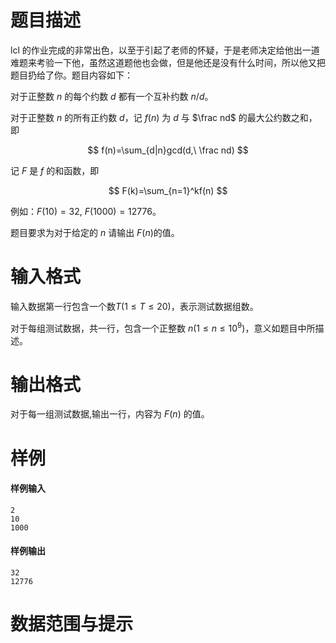 
# 题目描述

lcl 的作业完成的非常出色，以至于引起了老师的怀疑，于是老师决定给他出一道难题来考验一下他，虽然这道题他也会做，但是他还是没有什么时间，所以他又把题目扔给了你。题目内容如下：    

对于正整数 $n$ 的每个约数 $d$ 都有一个互补约数 $n/d$。

对于正整数 $n$ 的所有正约数 $d$，记 $f(n)$ 为 $d$ 与 $\frac nd$ 的最大公约数之和，即

$$
f(n)=\sum_{d|n}gcd(d,\ \frac nd)
$$
 
记 $F$ 是 $f$ 的和函数，即

$$
F(k)=\sum_{n=1}^kf(n)
$$

例如：$F(10)=32,\ F(1000)=12776$。

题目要求为对于给定的 $n$ 请输出 $F(n)$的值。

# 输入格式

输入数据第一行包含一个数$T(1\leq T\leq 20)$，表示测试数据组数。

对于每组测试数据，共一行，包含一个正整数 $n(1\leq n\leq 10^9)$，意义如题目中所描述。

# 输出格式

对于每一组测试数据,输出一行，内容为 $F(n)$ 的值。

# 样例

#### 样例输入

```plain
2
10
1000
```

#### 样例输出

```plain
32
12776
```


# 数据范围与提示



